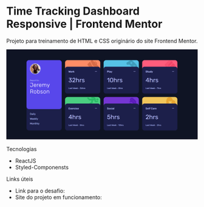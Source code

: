 # Time Tracking Dashboard Responsive | Frontend Mentor

Projeto para treinamento de HTML e CSS originário do site Frontend Mentor.

![image](https://github.com/carolferreiradev/Time-Tracking-Dashboard-Frontend-Mentor/blob/master/public/assets/github.png)


Tecnologias
- ReactJS
- Styled-Componensts

Links úteis
- Link para o desafio:
- Site do projeto em funcionamento:
